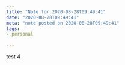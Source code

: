 ```yaml
---
title: "Note for 2020-08-28T09:49:41"
date: "2020-08-28T09:49:41"
meta: "note posted on 2020-08-28T09:49:41"
tags:
- personal

---
```

test 4
